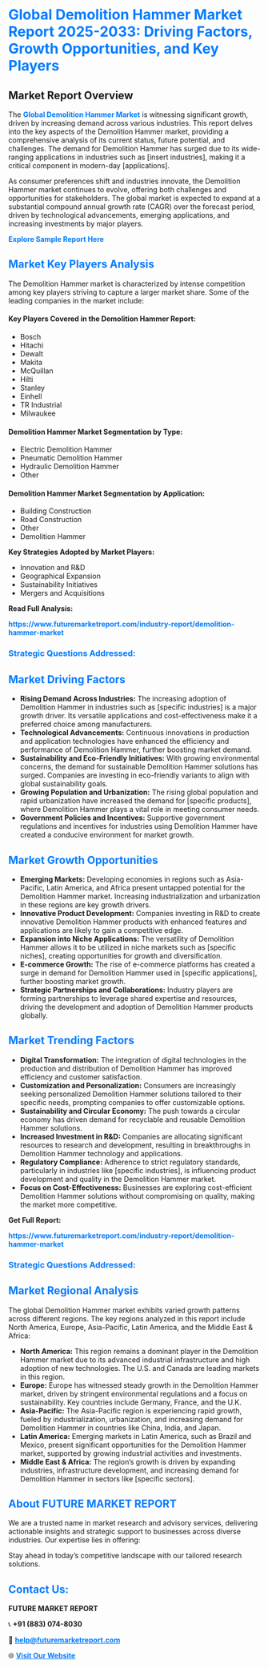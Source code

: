 <h1 style="color: #007BFF;">Global Demolition Hammer Market Report 2025-2033: Driving Factors, Growth Opportunities, and Key Players</h1>

<section id="overview">
<h2>Market Report Overview</h2>
<p>The <a href="https://www.futuremarketreport.com/industry-report/demolition-hammer-market" style="color: #007BFF; text-decoration: none;"><strong>Global Demolition Hammer Market</strong></a> is witnessing significant growth, driven by increasing demand across various industries. This report delves into the key aspects of the Demolition Hammer market, providing a comprehensive analysis of its current status, future potential, and challenges. The demand for Demolition Hammer has surged due to its wide-ranging applications in industries such as [insert industries], making it a critical component in modern-day [applications].</p>
<p>As consumer preferences shift and industries innovate, the Demolition Hammer market continues to evolve, offering both challenges and opportunities for stakeholders. The global market is expected to expand at a substantial compound annual growth rate (CAGR) over the forecast period, driven by technological advancements, emerging applications, and increasing investments by major players.</p>
</section>

<section id="overview">
<p><a href="https://www.futuremarketreport.com/request-sample/reportId=124358" style="color: #007BFF; text-decoration: none;"><strong>Explore Sample Report Here</strong></a></p>
</section>

<section id="key-players">
<h2 style="color: #007BFF;">Market Key Players Analysis</h2>
<p>The Demolition Hammer market is characterized by intense competition among key players striving to capture a larger market share. Some of the leading companies in the market include:</p>
<h4>Key Players Covered in the Demolition Hammer Report:</h4>
<ul><li>Bosch</li><li>Hitachi</li><li>Dewalt</li><li>Makita</li><li>McQuillan</li><li>Hilti</li><li>Stanley</li><li>Einhell</li><li>TR Industrial</li><li>Milwaukee</li></ul>
<h4>Demolition Hammer Market Segmentation by Type:</h4>
<ul><li>Electric Demolition Hammer</li><li>Pneumatic Demolition Hammer</li><li>Hydraulic Demolition Hammer</li><li>Other</li></ul>

<h4>Demolition Hammer Market Segmentation by Application:</h4>
<ul><li>Building Construction</li><li>Road Construction</li><li>Other</li><li>Demolition Hammer</li></ul>
<p><strong>Key Strategies Adopted by Market Players:</strong></p>
<ul>
<li>Innovation and R&D</li>
<li>Geographical Expansion</li>
<li>Sustainability Initiatives</li>
<li>Mergers and Acquisitions</li>
</ul>
</section>

<section>
<p><strong>Read Full Analysis: </strong></p><a href="https://www.futuremarketreport.com/industry-report/demolition-hammer-market" style="color: #007BFF; text-decoration: none;"><strong>https://www.futuremarketreport.com/industry-report/demolition-hammer-market</strong></a>
<h3 style="color: #007BFF;">Strategic Questions Addressed:</h3>
</section>

<section id="driving-factors">
<h2 style="color: #007BFF;">Market Driving Factors</h2>
<ul>
<li><strong>Rising Demand Across Industries:</strong> The increasing adoption of Demolition Hammer in industries such as [specific industries] is a major growth driver. Its versatile applications and cost-effectiveness make it a preferred choice among manufacturers.</li>
<li><strong>Technological Advancements:</strong> Continuous innovations in production and application technologies have enhanced the efficiency and performance of Demolition Hammer, further boosting market demand.</li>
<li><strong>Sustainability and Eco-Friendly Initiatives:</strong> With growing environmental concerns, the demand for sustainable Demolition Hammer solutions has surged. Companies are investing in eco-friendly variants to align with global sustainability goals.</li>
<li><strong>Growing Population and Urbanization:</strong> The rising global population and rapid urbanization have increased the demand for [specific products], where Demolition Hammer plays a vital role in meeting consumer needs.</li>
<li><strong>Government Policies and Incentives:</strong> Supportive government regulations and incentives for industries using Demolition Hammer have created a conducive environment for market growth.</li>
</ul>
</section>

<section id="growth-opportunities">
<h2 style="color: #007BFF;">Market Growth Opportunities</h2>
<ul>
<li><strong>Emerging Markets:</strong> Developing economies in regions such as Asia-Pacific, Latin America, and Africa present untapped potential for the Demolition Hammer market. Increasing industrialization and urbanization in these regions are key growth drivers.</li>
<li><strong>Innovative Product Development:</strong> Companies investing in R&D to create innovative Demolition Hammer products with enhanced features and applications are likely to gain a competitive edge.</li>
<li><strong>Expansion into Niche Applications:</strong> The versatility of Demolition Hammer allows it to be utilized in niche markets such as [specific niches], creating opportunities for growth and diversification.</li>
<li><strong>E-commerce Growth:</strong> The rise of e-commerce platforms has created a surge in demand for Demolition Hammer used in [specific applications], further boosting market growth.</li>
<li><strong>Strategic Partnerships and Collaborations:</strong> Industry players are forming partnerships to leverage shared expertise and resources, driving the development and adoption of Demolition Hammer products globally.</li>
</ul>
</section>

<section id="trending-factors">
<h2 style="color: #007BFF;">Market Trending Factors</h2>
<ul>
<li><strong>Digital Transformation:</strong> The integration of digital technologies in the production and distribution of Demolition Hammer has improved efficiency and customer satisfaction.</li>
<li><strong>Customization and Personalization:</strong> Consumers are increasingly seeking personalized Demolition Hammer solutions tailored to their specific needs, prompting companies to offer customizable options.</li>
<li><strong>Sustainability and Circular Economy:</strong> The push towards a circular economy has driven demand for recyclable and reusable Demolition Hammer solutions.</li>
<li><strong>Increased Investment in R&D:</strong> Companies are allocating significant resources to research and development, resulting in breakthroughs in Demolition Hammer technology and applications.</li>
<li><strong>Regulatory Compliance:</strong> Adherence to strict regulatory standards, particularly in industries like [specific industries], is influencing product development and quality in the Demolition Hammer market.</li>
<li><strong>Focus on Cost-Effectiveness:</strong> Businesses are exploring cost-efficient Demolition Hammer solutions without compromising on quality, making the market more competitive.</li>
</ul>
</section>

<section>
<p><strong>Get Full Report: </strong></p><a href="https://www.futuremarketreport.com/industry-report/demolition-hammer-market" style="color: #007BFF; text-decoration: none;"><strong>https://www.futuremarketreport.com/industry-report/demolition-hammer-market</strong></a>
<h3 style="color: #007BFF;">Strategic Questions Addressed:</h3>
</section>


<section id="regional-analysis">
<h2 style="color: #007BFF;">Market Regional Analysis</h2>
<p>The global Demolition Hammer market exhibits varied growth patterns across different regions. The key regions analyzed in this report include North America, Europe, Asia-Pacific, Latin America, and the Middle East & Africa:</p>
<ul>
<li><strong>North America:</strong> This region remains a dominant player in the Demolition Hammer market due to its advanced industrial infrastructure and high adoption of new technologies. The U.S. and Canada are leading markets in this region.</li>
<li><strong>Europe:</strong> Europe has witnessed steady growth in the Demolition Hammer market, driven by stringent environmental regulations and a focus on sustainability. Key countries include Germany, France, and the U.K.</li>
<li><strong>Asia-Pacific:</strong> The Asia-Pacific region is experiencing rapid growth, fueled by industrialization, urbanization, and increasing demand for Demolition Hammer in countries like China, India, and Japan.</li>
<li><strong>Latin America:</strong> Emerging markets in Latin America, such as Brazil and Mexico, present significant opportunities for the Demolition Hammer market, supported by growing industrial activities and investments.</li>
<li><strong>Middle East & Africa:</strong> The region’s growth is driven by expanding industries, infrastructure development, and increasing demand for Demolition Hammer in sectors like [specific sectors].</li>
</ul>
</section>

<footer>
<h2 style="color: #007BFF;">About FUTURE MARKET REPORT</h2>
<p>We are a trusted name in market research and advisory services, delivering actionable insights and strategic support to businesses across diverse industries. Our expertise lies in offering:</p>

<p>Stay ahead in today’s competitive landscape with our tailored research solutions.</p>

<h2 style="color: #007BFF;">Contact Us:</h2>
<p><strong>FUTURE MARKET REPORT</strong></p>
<p>📞 <strong>+91 (883) 074-8030</strong></p>
<p>📧 <strong><a href="mailto:help@futuremarketreport.com" style="color: #007BFF;">help@futuremarketreport.com</a></strong></p>
<p>🌐 <strong><a href="https://www.futuremarketreport.com/" style="color: #007BFF;">Visit Our Website</a></strong></p>
</footer>